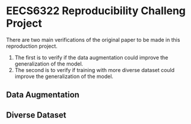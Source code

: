 # EECS6322 Reproducibility Challeng Project
There are two main verifications of the original paper to be made in this reproduction project.

1. The first is to verify if the data augmentation could improve the generalization of the model.
2. The second is to verify if training with more diverse dataset could improve the generalization of the model.

## Data Augmentation



## Diverse Dataset
